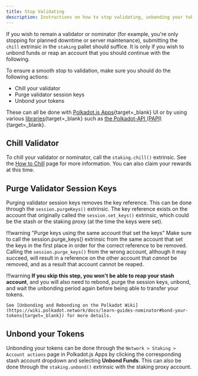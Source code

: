 ```yaml
---
title: Stop Validating
description: Instructions on how to stop validating, unbonding your tokens, purging validator keys, and chilling your Polkadot validator.
---
```


If you wish to remain a validator or nominator (for example, you're only stopping for planned downtime or server maintenance), submitting the `chill` extrinsic in the `staking` pallet should suffice. It is
only if you wish to unbond funds or reap an account that you should continue with the following.

To ensure a smooth stop to validation, make sure you should do the following actions:

- Chill your validator
- Purge validator session keys
- Unbond your tokens

These can all be done with [Polkadot.js Apps](https://polkadot.js.org/apps){target=\_blank} UI or by using various [libraries](https://wiki.polkadot.network/docs/build-tools-index#libraries){target=\_blank} such as [the Polkadot-API (PAPI)](https://papi.how/){target=\_blank}.

<!-- TODO: add links later -->

## Chill Validator

To chill your validator or nominator, call the `staking.chill()` extrinsic. See the [How to Chill](todo:link) page for more information. You can also claim your rewards at this time.

## Purge Validator Session Keys

Purging validator session keys removes the key reference. This can be done through the
`session.purgeKeys()` extrinsic. The key reference exists on the account that originally called the
`session.set_keys()` extrinsic, which could be the stash or the staking proxy (at the time the keys
were set).

!!!warning "Purge keys using the same account that set the keys"
    Make sure to call the session.purge_keys() extrinsic from the same account that set the keys in the
    first place in order for the correct reference to be removed. Calling the `session.purge_keys()`
    from the wrong account, although it may succeed, will result in a reference on the other account
    that _cannot_ be removed, and as a result that account cannot be reaped.

!!!warning
    **If you skip this step, you won't be able to reap your stash account**, and you will also need
    to rebond, purge the session keys, unbond, and wait the unbonding period again before being able to
    transfer your tokens.

    See [Unbonding and Rebonding on the Polkadot Wiki](https://wiki.polkadot.network/docs/learn-guides-nominator#bond-your-tokens{target=_blank}) for more details.


## Unbond your Tokens

Unbonding your tokens can be done through the `Network > Staking > Account actions` page in
Polkadot.js Apps by clicking the corresponding stash account dropdown and selecting **Unbond Funds**.
This can also be done through the `staking.unbond()` extrinsic with the staking proxy account.